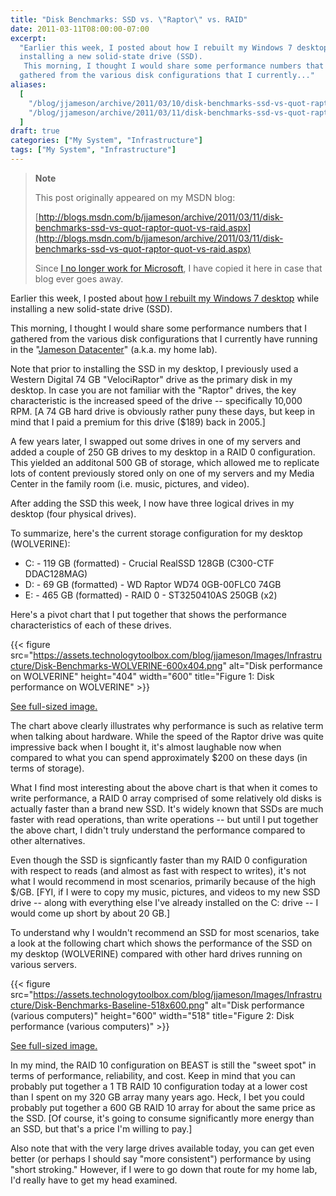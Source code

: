 ```yaml
---
title: "Disk Benchmarks: SSD vs. \"Raptor\" vs. RAID"
date: 2011-03-11T08:00:00-07:00
excerpt:
  "Earlier this week, I posted about how I rebuilt my Windows 7 desktop while
  installing a new solid-state drive (SSD). 
   This morning, I thought I would share some performance numbers that I
  gathered from the various disk configurations that I currently..."
aliases:
  [
    "/blog/jjameson/archive/2011/03/10/disk-benchmarks-ssd-vs-quot-raptor-quot-vs-raid.aspx",
    "/blog/jjameson/archive/2011/03/11/disk-benchmarks-ssd-vs-quot-raptor-quot-vs-raid.aspx",
  ]
draft: true
categories: ["My System", "Infrastructure"]
tags: ["My System", "Infrastructure"]
---
```


> **Note**
>
> This post originally appeared on my MSDN blog:
>
> [http://blogs.msdn.com/b/jjameson/archive/2011/03/11/disk-benchmarks-ssd-vs-quot-raptor-quot-vs-raid.aspx](http://blogs.msdn.com/b/jjameson/archive/2011/03/11/disk-benchmarks-ssd-vs-quot-raptor-quot-vs-raid.aspx)
>
> Since
> [I no longer work for Microsoft](/blog/jjameson/2011/09/02/last-day-with-microsoft),
> I have copied it here in case that blog ever goes away.

Earlier this week, I posted about
[how I rebuilt my Windows 7 desktop](/blog/jjameson/2011/03/09/windows-7-sp1-ssd-rebuild-and-maxpatchcachesize-0)
while installing a new solid-state drive (SSD).

This morning, I thought I would share some performance numbers that I gathered
from the various disk configurations that I currently have running in the
"[Jameson Datacenter](/blog/jjameson/2009/09/14/the-jameson-datacenter)" (a.k.a.
my home lab).

Note that prior to installing the SSD in my desktop, I previously used a Western
Digital 74 GB "VelociRaptor" drive as the primary disk in my desktop. In case
you are not familiar with the "Raptor" drives, the key characteristic is the
increased speed of the drive -- specifically 10,000 RPM. [A 74 GB hard drive is
obviously rather puny these days, but keep in mind that I paid a premium for
this drive ($189) back in 2005.]

A few years later, I swapped out some drives in one of my servers and added a
couple of 250 GB drives to my desktop in a RAID 0 configuration. This yielded an
additonal 500 GB of storage, which allowed me to replicate lots of content
previously stored only on one of my servers and my Media Center in the family
room (i.e. music, pictures, and video).

After adding the SSD this week, I now have three logical drives in my desktop
(four physical drives).

To summarize, here's the current storage configuration for my desktop
(WOLVERINE):

- C: - 119 GB (formatted) - Crucial RealSSD 128GB (C300-CTF DDAC128MAG)
- D: - 69 GB (formatted) - WD Raptor WD74 0GB-00FLC0 74GB
- E: - 465 GB (formatted) - RAID 0 - ST3250410AS 250GB (x2)

Here's a pivot chart that I put together that shows the performance
characteristics of each of these drives.

{{< figure
src="https://assets.technologytoolbox.com/blog/jjameson/Images/Infrastructure/Disk-Benchmarks-WOLVERINE-600x404.png"
alt="Disk performance on WOLVERINE" height="404" width="600"
title="Figure 1: Disk performance on WOLVERINE" >}}

[See full-sized image.](https://assets.technologytoolbox.com/blog/jjameson/Images/Infrastructure/Disk-Benchmarks-WOLVERINE-823x554.png)

The chart above clearly illustrates why performance is such as relative term
when talking about hardware. While the speed of the Raptor drive was quite
impressive back when I bought it, it's almost laughable now when compared to
what you can spend approximately $200 on these days (in terms of storage).

What I find most interesting about the above chart is that when it comes to
write performance, a RAID 0 array comprised of some relatively old disks is
actually faster than a brand new SSD. It's widely known that SSDs are much
faster with read operations, than write operations -- but until I put together
the above chart, I didn't truly understand the performance compared to other
alternatives.

Even though the SSD is signficantly faster than my RAID 0 configuration with
respect to reads (and almost as fast with respect to writes), it's not what I
would recommend in most scenarios, primarily because of the high $/GB. [FYI, if
I were to copy my music, pictures, and videos to my new SSD drive -- along with
everything else I've already installed on the C: drive -- I would come up short
by about 20 GB.]

To understand why I wouldn't recommend an SSD for most scenarios, take a look at
the following chart which shows the performance of the SSD on my desktop
(WOLVERINE) compared with other hard drives running on various servers.

{{< figure
src="https://assets.technologytoolbox.com/blog/jjameson/Images/Infrastructure/Disk-Benchmarks-Baseline-518x600.png"
alt="Disk performance (various computers)" height="600" width="518"
title="Figure 2: Disk performance (various computers)" >}}

[See full-sized image.](https://assets.technologytoolbox.com/blog/jjameson/Images/Infrastructure/Disk-Benchmarks-Baseline-823x954.png)

In my mind, the RAID 10 configuration on BEAST is still the "sweet spot" in
terms of performance, reliability, and cost. Keep in mind that you can probably
put together a 1 TB RAID 10 configuration today at a lower cost than I spent on
my 320 GB array many years ago. Heck, I bet you could probably put together a
600 GB RAID 10 array for about the same price as the SSD. [Of course, it's going
to consume significantly more energy than an SSD, but that's a price I'm willing
to pay.]

Also note that with the very large drives available today, you can get even
better (or perhaps I should say "more consistent") performance by using "short
stroking." However, if I were to go down that route for my home lab, I'd really
have to get my head examined.
